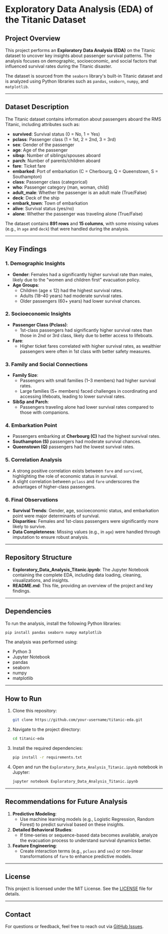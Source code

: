 # Exploratory Data Analysis (EDA) of the Titanic Dataset

## Project Overview
This project performs an **Exploratory Data Analysis (EDA)** on the Titanic dataset to uncover key insights about passenger survival patterns. The analysis focuses on demographic, socioeconomic, and social factors that influenced survival rates during the Titanic disaster.

The dataset is sourced from the `seaborn` library's built-in Titanic dataset and is analyzed using Python libraries such as `pandas`, `seaborn`, `numpy`, and `matplotlib`.

---

## Dataset Description
The Titanic dataset contains information about passengers aboard the RMS Titanic, including attributes such as:

- **survived**: Survival status (0 = No, 1 = Yes)
- **pclass**: Passenger class (1 = 1st, 2 = 2nd, 3 = 3rd)
- **sex**: Gender of the passenger
- **age**: Age of the passenger
- **sibsp**: Number of siblings/spouses aboard
- **parch**: Number of parents/children aboard
- **fare**: Ticket fare
- **embarked**: Port of embarkation (C = Cherbourg, Q = Queenstown, S = Southampton)
- **class**: Passenger class (categorical)
- **who**: Passenger category (man, woman, child)
- **adult_male**: Whether the passenger is an adult male (True/False)
- **deck**: Deck of the ship
- **embark_town**: Town of embarkation
- **alive**: Survival status (yes/no)
- **alone**: Whether the passenger was traveling alone (True/False)

The dataset contains **891 rows** and **15 columns**, with some missing values (e.g., in `age` and `deck`) that were handled during the analysis.

---

## Key Findings

### 1. Demographic Insights
- **Gender**: Females had a significantly higher survival rate than males, likely due to the "women and children first" evacuation policy.
- **Age Groups**:
  - Children (age ≤ 12) had the highest survival rates.
  - Adults (18–40 years) had moderate survival rates.
  - Older passengers (60+ years) had lower survival chances.

### 2. Socioeconomic Insights
- **Passenger Class (Pclass)**:
  - 1st-class passengers had significantly higher survival rates than those in 2nd or 3rd class, likely due to better access to lifeboats.
- **Fare**:
  - Higher ticket fares correlated with higher survival rates, as wealthier passengers were often in 1st class with better safety measures.

### 3. Family and Social Connections
- **Family Size**:
  - Passengers with small families (1–3 members) had higher survival rates.
  - Large families (5+ members) faced challenges in coordinating and accessing lifeboats, leading to lower survival rates.
- **SibSp and Parch**:
  - Passengers traveling alone had lower survival rates compared to those with companions.

### 4. Embarkation Point
- Passengers embarking at **Cherbourg (C)** had the highest survival rates.
- **Southampton (S)** passengers had moderate survival chances.
- **Queenstown (Q)** passengers had the lowest survival rates.

### 5. Correlation Analysis
- A strong positive correlation exists between `fare` and `survived`, highlighting the role of economic status in survival.
- A slight correlation between `pclass` and `fare` underscores the advantages of higher-class passengers.

### 6. Final Observations
- **Survival Trends**: Gender, age, socioeconomic status, and embarkation point were major determinants of survival.
- **Disparities**: Females and 1st-class passengers were significantly more likely to survive.
- **Data Completeness**: Missing values (e.g., in `age`) were handled through imputation to ensure robust analysis.

---

## Repository Structure
- **Exploratory_Data_Analysis_Titanic.ipynb**: The Jupyter Notebook containing the complete EDA, including data loading, cleaning, visualizations, and insights.
- **README.md**: This file, providing an overview of the project and key findings.

---

## Dependencies
To run the analysis, install the following Python libraries:
```bash
pip install pandas seaborn numpy matplotlib
```

The analysis was performed using:
- Python 3
- Jupyter Notebook
- pandas
- seaborn
- numpy
- matplotlib

---

## How to Run
1. Clone this repository:
   ```bash
   git clone https://github.com/your-username/titanic-eda.git
   ```
2. Navigate to the project directory:
   ```bash
   cd titanic-eda
   ```
3. Install the required dependencies:
   ```bash
   pip install -r requirements.txt
   ```
4. Open and run the `Exploratory_Data_Analysis_Titanic.ipynb` notebook in Jupyter:
   ```bash
   jupyter notebook Exploratory_Data_Analysis_Titanic.ipynb
   ```

---

## Recommendations for Future Analysis
1. **Predictive Modeling**:
   - Use machine learning models (e.g., Logistic Regression, Random Forest) to predict survival based on these insights.
2. **Detailed Behavioral Studies**:
   - If time-series or sequence-based data becomes available, analyze the evacuation process to understand survival dynamics better.
3. **Feature Engineering**:
   - Create interaction terms (e.g., `pclass` and `sex`) or non-linear transformations of `fare` to enhance predictive models.

---

## License
This project is licensed under the MIT License. See the [LICENSE](LICENSE) file for details.

---

## Contact
For questions or feedback, feel free to reach out via [GitHub Issues](https://github.com/your-username/titanic-eda/issues).
